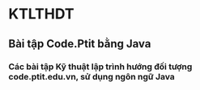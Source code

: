 # KTLTHDT
## Bài tập Code.Ptit bằng Java
### Các bài tập Kỹ thuật lập trình hướng đối tượng code.ptit.edu.vn, sử dụng ngôn ngữ Java
